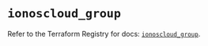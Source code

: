 # `ionoscloud_group`

Refer to the Terraform Registry for docs: [`ionoscloud_group`](https://registry.terraform.io/providers/ionos-cloud/ionoscloud/6.7.13/docs/resources/group).
